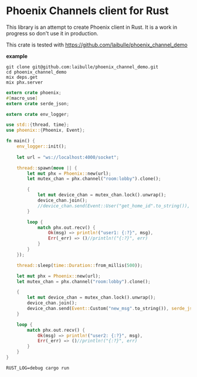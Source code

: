 # Phoenix Channels client for Rust

This library is an attempt to create Phoenix client in Rust.
It is a work in progress so don't use it in production.

This crate is tested with https://github.com/laibulle/phoenix_channel_demo

__example__

```
git clone git@github.com:laibulle/phoenix_channel_demo.git
cd phoenix_channel_demo
mix deps.get
mix phx.server
```


```rust
extern crate phoenix;
#[macro_use]
extern crate serde_json;

extern crate env_logger;

use std::{thread, time};
use phoenix::{Phoenix, Event};

fn main() {
    env_logger::init();
    
    let url = "ws://localhost:4000/socket";

    thread::spawn(move || {
        let mut phx = Phoenix::new(url);
        let mutex_chan = phx.channel("room:lobby").clone();

        {
            let mut device_chan = mutex_chan.lock().unwrap();
            device_chan.join();
            //device_chan.send(Event::User("get_home_id".to_string()), json!({}));
        }

        loop {
            match phx.out.recv() {
                Ok(msg) => println!("user1: {:?}", msg),
                Err(_err) => ()//println!("{:?}", err)
            }
        }
    });

    thread::sleep(time::Duration::from_millis(500));

    let mut phx = Phoenix::new(url);
    let mutex_chan = phx.channel("room:lobby").clone();

    {
        let mut device_chan = mutex_chan.lock().unwrap();
        device_chan.join();
        device_chan.send(Event::Custom("new_msg".to_string()), serde_json::from_str(r#"{"body": "Hello"}"#).unwrap());
    }

    loop {
        match phx.out.recv() {
            Ok(msg) => println!("user2: {:?}", msg),
            Err(_err) => ()//println!("{:?}", err)
        }
    }
}
```

```
RUST_LOG=debug cargo run
```